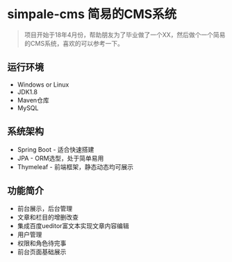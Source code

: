 # simpale-cms 简易的CMS系统

> 项目开始于18年4月份，帮助朋友为了毕业做了一个XX，然后做个一个简易的CMS系统，喜欢的可以参考一下。

## 运行环境

- Windows or Linux
- JDK1.8
- Maven仓库
- MySQL

## 系统架构

- Spring Boot - 适合快速搭建
- JPA - ORM选型，处于简单易用
- Thymeleaf - 前端框架，静态动态均可展示

## 功能简介

- 前台展示，后台管理
- 文章和栏目的增删改查
- 集成百度ueditor富文本实现文章内容编辑
- 用户管理
- 权限和角色待完事
- 前台页面基础展示
